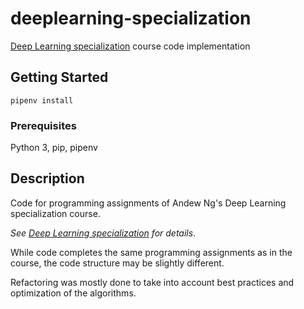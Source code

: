 # deeplearning-specialization

[Deep Learning specialization](https://www.coursera.org/specializations/deep-learning) course code implementation

## Getting Started

```
pipenv install
```

### Prerequisites

Python 3, pip, pipenv

## Description
Code for programming assignments of Andew Ng's Deep Learning specialization course.

*See [Deep Learning specialization](https://www.coursera.org/specializations/deep-learning) for details*.

While code completes the same programming assignments as in the course, the code structure may be slightly different.

Refactoring was mostly done to take into account best practices and optimization of the algorithms.

